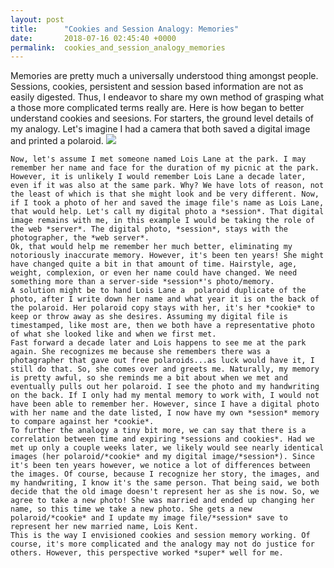 ```yaml
---
layout: post
title:      "Cookies and Session Analogy: Memories"
date:       2018-07-16 02:45:40 +0000
permalink:  cookies_and_session_analogy_memories
---
```



Memories are pretty much a universally understood thing amongst people. Sessions, cookies, persistent and session based information are not as easily digested. Thus, I endeavor to share my own method of grasping what a those more complicated terms really are. 
  Here is how began to better understand cookies and seesions. For starters, the ground level details of my analogy. Let's imagine I had a camera that both saved a digital image and printed a polaroid.
	![](https://i.imgur.com/QI0bhYT.jpg)
	
	Now, let's assume I met someone named Lois Lane at the park. I may remember her name and face for the duration of my picnic at the park. However, it is unlikely I would remember Lois Lane a decade later, even if it was also at the same park. Why? We have lots of reason, not the least of which is that she might look and be very different. Now, if I took a photo of her and saved the image file's name as Lois Lane, that would help. Let's call my digital photo a *session*. That digital image remains with me, in this example I would be taking the role of the web *server*. The digital photo, *session*, stays with the photographer, the *web server*. 
	Ok, that would help me remember her much better, eliminating my notoriously inaccurate memory. However, it's been ten years! She might have changed quite a bit in that amount of time. Hairstyle, age, weight, complexion, or even her name could have changed. We need something more than a server-side *session*'s photo/memory.
	A solution might be to hand Lois Lane a  polaroid duplicate of the photo, after I write down her name and what year it is on the back of the polaroid. Her polaroid copy stays with her, it's her *cookie* to keep or throw away as she desires. Assuming my digital file is timestamped, like most are, then we both have a representative photo of what she looked like and when we first met. 
	Fast forward a decade later and Lois happens to see me at the park again. She recognizes me because she remembers there was a photagrapher that gave out free polaroids...as luck would have it, I still do that. So, she comes over and greets me. Naturally, my memory is pretty awful, so she reminds me a bit about when we met and eventually pulls out her polaroid. I see the photo and my handwriting on the back. If I only had my mental memory to work with, I would not have been able to remember her. However, since I have a digital photo with her name and the date listed, I now have my own *session* memory to compare against her *cookie*.
	To further the analogy a tiny bit more, we can say that there is a correlation between time and expiring *sessions and cookies*. Had we met up only a couple weeks later, we likely would see nearly identical images (her polaroid/*cookie* and my digital image/*session*). Since it's been ten years however, we notice a lot of differences between the images. Of course, because I recognize her story, the images, and my handwriting, I know it's the same person. That being said, we both decide that the old image doesn't represent her as she is now. So, we agree to take a new photo! She was married and ended up changing her name, so this time we take a new photo. She gets a new polaroid/*cookie* and I update my image file/*session* save to represent her new married name, Lois Kent.
	This is the way I envisioned cookies and session memory working. Of course, it's more complicated and the analogy may not do justice for others. However, this perspective worked *super* well for me.
